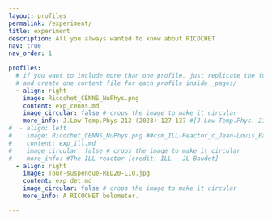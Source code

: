 ```yaml
---
layout: profiles
permalink: /experiment/
title: experiment
description: All you always wanted to know about RICOCHET
nav: true
nav_order: 1

profiles:
  # if you want to include more than one profile, just replicate the following block
  # and create one content file for each profile inside _pages/
  - align: right
    image: Ricochet_CENNS_NuPhys.png
    content: exp_cenns.md
    image_circular: false # crops the image to make it circular
    more_info: J.Low Temp.Phys 212 (2023) 127-137 #[J.Low Temp.Phys. 212 (2023) 127-137](https://arxiv.org/pdf/2111.06745)
#  - align: left
#    image: Ricochet_CENNS_NuPhys.png ##csm_ILL-Reactor_c_Jean-Louis_Baudet_24e3dd5820.jpg
#    content: exp_ill.md
#    image_circular: false # crops the image to make it circular
#    more_info: #The ILL reactor [credit: ILL - JL Baudet]
  - align: right
    image: Tour-suspendue-RED20-LIO.jpg
    content: exp_det.md
    image_circular: false # crops the image to make it circular
    more_info: A RICOCHET bolometer.

---
```

